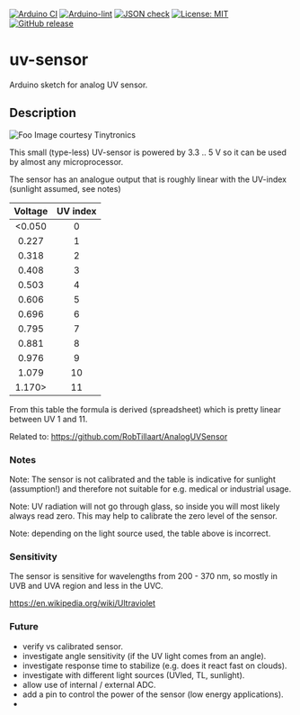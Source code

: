 
[![Arduino CI](https://github.com/RobTillaart/uv-sensor/workflows/Arduino%20CI/badge.svg)](https://github.com/marketplace/actions/arduino_ci)
[![Arduino-lint](https://github.com/RobTillaart/MultiSpeedI2CScanner/actions/workflows/arduino-lint.yml/badge.svg)](https://github.com/RobTillaart/MultiSpeedI2CScanner/actions/workflows/arduino-lint.yml)
[![JSON check](https://github.com/RobTillaart/MultiSpeedI2CScanner/actions/workflows/jsoncheck.yml/badge.svg)](https://github.com/RobTillaart/MultiSpeedI2CScanner/actions/workflows/jsoncheck.yml)
[![License: MIT](https://img.shields.io/badge/license-MIT-green.svg)](https://github.com/RobTillaart/uv-sensor/blob/master/LICENSE)
[![GitHub release](https://img.shields.io/github/release/RobTillaart/uv-sensor.svg?maxAge=3600)](https://github.com/RobTillaart/uv-sensor/releases)


# uv-sensor

Arduino sketch for analog UV sensor.


## Description

![Foo](https://www.tinytronics.nl/shop/image/cache/catalog/products/product-003601/uv-light-sensor-module-200-370nm-80x80w.jpg)
Image courtesy Tinytronics

This small (type-less) UV-sensor is powered by 3.3 .. 5 V so it can be used by almost any microprocessor.

The sensor has an analogue output that is roughly linear with the UV-index (sunlight assumed, see notes)


| Voltage | UV index |
|:-------:|:--------:|
| <0.050  |     0    |
|  0.227  |     1    |
|  0.318  |     2    |
|  0.408  |     3    |
|  0.503  |     4    |
|  0.606  |     5    |
|  0.696  |     6    |
|  0.795  |     7    |
|  0.881  |     8    |
|  0.976  |     9    |
|  1.079  |    10    |
|  1.170> |    11    |

From this table the formula is derived (spreadsheet) which is pretty linear between UV 1 and 11.

Related to: https://github.com/RobTillaart/AnalogUVSensor


### Notes

Note: The sensor is not calibrated and the table is indicative for sunlight (assumption!) and therefore not suitable for e.g. medical or industrial usage. 

Note: UV radiation will not go through glass, so inside you will most likely always read  zero. This may help to calibrate the zero level of the sensor.

Note: depending on the light source used, the table above is incorrect.



### Sensitivity

The sensor is sensitive for wavelengths from 200 - 370 nm, so mostly in UVB and UVA region and less in the UVC. 

https://en.wikipedia.org/wiki/Ultraviolet


### Future

- verify vs calibrated sensor.
- investigate angle sensitivity (if the UV light comes from an angle).
- investigate response time to stabilize (e.g. does it react fast on clouds).
- investigate with different light sources (UVled, TL, sunlight).
- allow use of internal / external ADC.
- add a pin to control the power of the sensor (low energy applications).
- 

